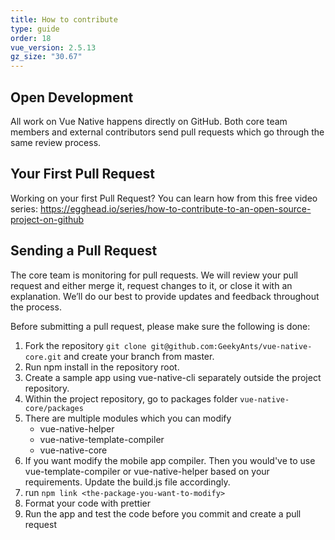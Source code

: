 ```yaml
---
title: How to contribute
type: guide
order: 18
vue_version: 2.5.13
gz_size: "30.67"
---
```


## Open Development

All work on Vue Native happens directly on GitHub. Both core team members and external contributors send pull requests which go through the same review process.

## Your First Pull Request

Working on your first Pull Request? You can learn how from this free video series:
https://egghead.io/series/how-to-contribute-to-an-open-source-project-on-github

## Sending a Pull Request

The core team is monitoring for pull requests. We will review your pull request and either merge it, request changes to it, or close it with an explanation. We’ll do our best to provide updates and feedback throughout the process.

Before submitting a pull request, please make sure the following is done:

1.  Fork the repository `git clone git@github.com:GeekyAnts/vue-native-core.git` and create your branch from master.
2.  Run npm install in the repository root.
3.  Create a sample app using vue-native-cli separately outside the project repository.
4.  Within the project repository, go to packages folder `vue-native-core/packages`
5.  There are multiple modules which you can modify
    - vue-native-helper
    - vue-native-template-compiler
    - vue-native-core
6.  If you want modify the mobile app compiler. Then you would've to use vue-template-compiler or vue-native-helper based on your requirements. Update the build.js file accordingly.
7.  run `npm link <the-package-you-want-to-modify>`
8.  Format your code with prettier
9.  Run the app and test the code before you commit and create a pull request
